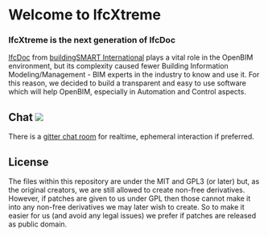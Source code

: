 # Welcome to IfcXtreme
### IfcXtreme is the next generation of IfcDoc

[IfcDoc](https://technical.buildingsmart.org/resources/ifcdoc/) from [buildingSMART International](https://www.buildingsmart.org/) plays a vital role in the OpenBIM environment, but its complexity caused fewer Building Information Modeling/Management - BIM experts in the industry to know and use it.
For this reason, we decided to build a transparent and easy to use software which will help OpenBIM, especially in Automation and Control aspects.

## Chat [![](https://img.shields.io/gitter/room/IfcXtreme/community.svg?color=blueviolet)](https://gitter.im/IfcXtreme/community)
There is a [gitter chat room](https://gitter.im/IfcXtreme/community#) for realtime, ephemeral interaction if preferred.

## License
The files within this repository are under the MIT and GPL3 (or later) but, as the original creators, we are still allowed to create non-free derivatives. However, if patches are given to us under GPL then those cannot make it into any non-free derivatives we may later wish to create. So to make it easier for us (and avoid any legal issues) we prefer if patches are released as public domain.
